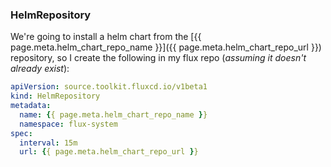 ### HelmRepository

We're going to install a helm chart from the [{{ page.meta.helm_chart_repo_name }}]({{ page.meta.helm_chart_repo_url }}) repository, so I create the following in my flux repo (*assuming it doesn't already exist*):

```yaml title="/bootstrap/helmrepositories/helmrepository-{{ page.meta.helm_chart_repo_name }}.yaml"
apiVersion: source.toolkit.fluxcd.io/v1beta1
kind: HelmRepository
metadata:
  name: {{ page.meta.helm_chart_repo_name }}
  namespace: flux-system
spec:
  interval: 15m
  url: {{ page.meta.helm_chart_repo_url }}
```
